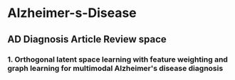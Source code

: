 # Alzheimer-s-Disease 

## AD Diagnosis Article Review space 

### 1. Orthogonal latent space learning with feature weighting and graph learning for multimodal Alzheimer's disease diagnosis 
